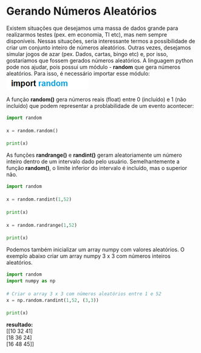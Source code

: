 # Gerando Números Aleatórios

Existem situações que desejamos uma massa de dados grande para realizarmos testes (pex. em economia, TI etc), mas nem sempre disponíveis. Nessas situações, seria interessante termos a possibilidade de criar um conjunto inteiro de números aleatórios. Outras vezes, desejamos simular jogos de azar (pex. Dados, cartas, bingo etc) e, por isso, gostaríamos que fossem gerados números aleatórios. 
A linguagem python pode nos ajudar, pois possui um módulo - **random** que gera números aleatórios. Para isso, é necessário importar esse módulo:
![random](/imagens/random.png)

A função **random()** gera números reais (float) entre 0 (incluído) e 1 (não incluído) que podem representar a problabilidade de um evento acontecer:
``` python runnable
import random

x = random.random()

print(x)
```
As funções **randrange()** e **randint()** geram aleatoriamente um número inteiro dentro de um intervalo dado pelo usuário. Semelhantemente a função **random()**, o limite inferior do intervalo é incluído, mas o superior não.
``` python runnable
import random

x = random.randint(1,52)

print(x)

x = random.randrange(1,52)

print(x)

```
Podemos também inicializar um array numpy com valores aleatórios. O exemplo abaixo criar um array numpy 3 x 3 com números inteiros aleatórios.

``` python
import random
import numpy as np

# Criar o array 3 x 3 com números aleatórios entre 1 e 52
x = np.random.randint(1,52, (3,3))

print(x)

```
**resultado:**<br>
[[10 32 41]<br>
 [18 36 24]<br>
 [16 48 45]]<br>
